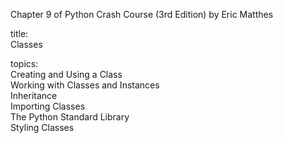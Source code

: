 Chapter 9 of Python Crash Course (3rd Edition) by Eric Matthes

title:  
Classes  

topics:  
Creating and Using a Class  
Working with Classes and Instances  
Inheritance  
Importing Classes  
The Python Standard Library  
Styling Classes  